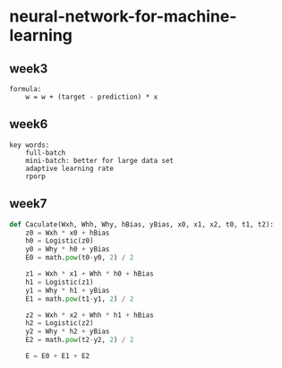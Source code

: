 # neural-network-for-machine-learning
## week3

    formula: 
        w = w + (target - prediction) * x

## week6

    key words:
        full-batch
        mini-batch: better for large data set
        adaptive learning rate
        rporp

## week7

```python
def Caculate(Wxh, Whh, Why, hBias, yBias, x0, x1, x2, t0, t1, t2):
    z0 = Wxh * x0 + hBias
    h0 = Logistic(z0)
    y0 = Why * h0 + yBias
    E0 = math.pow(t0-y0, 2) / 2

    z1 = Wxh * x1 + Whh * h0 + hBias
    h1 = Logistic(z1)
    y1 = Why * h1 + yBias
    E1 = math.pow(t1-y1, 2) / 2

    z2 = Wxh * x2 + Whh * h1 + hBias
    h2 = Logistic(z2)
    y2 = Why * h2 + yBias
    E2 = math.pow(t2-y2, 2) / 2

    E = E0 + E1 + E2
```
